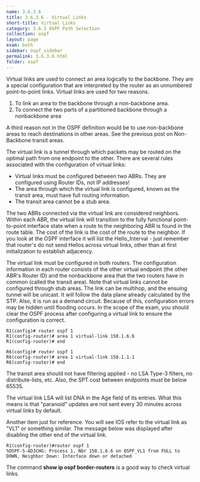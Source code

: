 ```yaml
---
name: 3.6.3.6
title: 3.6.3.6 - Virtual Links
short-title: Virtual Links
category: 3.6.3 OSPF Path Selection
collection: ospf
layout: page
exam: both
sidebar: ospf_sidebar
permalink: 3.6.3.6.html
folder: ospf
---
```

Virtual links are used to connect an area logically to the backbone. They are a special configuration that are interpreted by the router as an unnumbered point-to-point links. Virtual links are used for two reasons.
1. To link an area to the backbone through a non-backbone area.
2. To connect the two parts of a partitioned backbone through a nonbackbone area

A third reason not in the OSPF definition would be to use non-backbone areas to reach destinations in other areas. See the previous post on Non-Backbone transit areas.

The virtual link is a tunnel through which packets may be routed on the optimal path from one endpoint to the other. There are several rules associated with the configuration of virtual links:
- Virtual links must be configured between two ABRs. They are configured using Router IDs, not IP addresses!
- The area through which the virtual link is configured, known as the transit area, must have full routing information.
- The transit area cannot be a stub area.

The two ABRs connected via the virtual link are considered neighbors. Within each ABR, the virtual link will transition to the fully functional point-to-point interface state when a route to the neighboring ABR is found in the route table. The cost of the link is the cost of the route to the neighbor. If you look at the OSPF interface it will list the Hello_Interval - just remember that router's do not send Hellos across virtual links, other than at first initialization to establish adjacency.

The virtual link must be configured in both routers. The configuration information in each router consists of the other virtual endpoint (the other ABR's Router ID) and the nonbackbone area that the two routers have in common (called the transit area). Note that virtual links cannot be configured through stub areas. The link can be multihop, and the ensuing tunnel will be unicast. It will follow the data plane already calculated by the STP. Also, it is run as a demand circuit. Because of this, configuration errors may be hidden until flooding occurs. In the scope of the exam, you should clear the OSPF process after configuring a virtual link to ensure the configuration is correct.

```
R1(config)# router ospf 1
R1(config-router)# area 1 virtual-link 150.1.6.6
R1(config-router)# end
```
```
R6(config)# router ospf 1
R6(config-router)# area 1 virtual-link 150.1.1.1
R6(config-router)# end
```

The transit area should not have filtering applied - no LSA Type-3 filters, no distribute-lists, etc. Also, the SPT cost between endpoints must be below 65535.

The virtual link LSA will list DNA in the Age field of its entries. What this means is that "paranoid" updates are not sent every 30 minutes across virtual links by default.

Another item just for reference. You will see IOS refer to the virtual link as "VL1" or something similar. The message below was displayed after disabling the other end of the virtual link.
```
R1(config-router)#router ospf 1
%OSPF-5-ADJCHG: Process 1, Nbr 150.1.6.6 on OSPF_VL1 from FULL to DOWN, Neighbor Down: Interface down or detached
```

The command **show ip ospf border-routers** is a good way to check virtual links.
